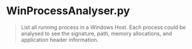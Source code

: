 # WinProcessAnalyser.py

> List all running process in a Windows Host.
> Each process could be analysed to see the signature, path, memory allocations, and application header information.
